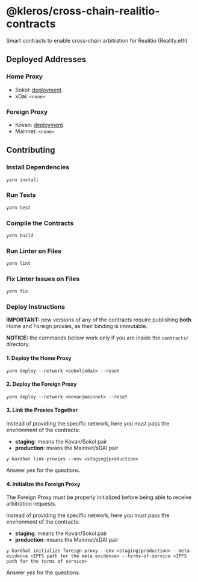 # @kleros/cross-chain-realitio-contracts

Smart contracts to enable cross-chain arbitration for Realitio (Reality.eth)

## Deployed Addresses

### Home Proxy

- Sokol: [deployment](deployments/sokol/RealitioHomeArbitrationProxy.json#L2).
- xDai: `<none>`

### Foreign Proxy

- Kovan: [deployment](deployments/kovan/RealitioForeignArbitrationProxy.json#L2).
- Mainnet: `<none>`

## Contributing

### Install Dependencies

```bash
yarn install
```

### Run Tests

```bash
yarn test
```

### Compile the Contracts

```bash
yarn build
```

### Run Linter on Files

```bash
yarn lint
```

### Fix Linter Issues on Files

```bash
yarn fix
```

### Deploy Instructions

**IMPORTANT:** new versions of any of the contracts require publishing **both** Home and Foreign proxies, as their binding is immutable.

**NOTICE:** the commands bellow work only if you are inside the `contracts/` directory.

#### 1. Deploy the Home Proxy

```
yarn deploy --network <sokol|xdai> --reset
```

#### 2. Deploy the Foreign Proxy

```
yarn deploy --network <kovan|mainnet> --reset
```

#### 3. Link the Proxies Together

Instead of providing the specific network, here you must pass the _environment_ of the contracts:

- **staging**: means the Kovan/Sokol pair
- **production**: means the Mainnet/xDAI pair

```
y hardhat link-proxies --env <staging|production>
```

Answer _yes_ for the questions.

#### 4. Initialize the Foreign Proxy

The Foreign Proxy must be properly initialized before being able to receive arbitration requests.

Instead of providing the specific network, here you must pass the _environment_ of the contracts:

- **staging**: means the Kovan/Sokol pair
- **production**: means the Mainnet/xDAI pair

```
y hardhat initialize-foreign-proxy --env <staging|production> --meta-evidence <IPFS path for the meta evidence> --terms-of-service <IPFS path for the terms of service>
```

Answer _yes_ for the questions.
